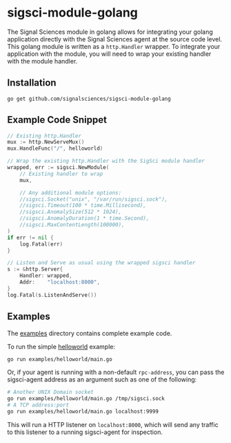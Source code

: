# sigsci-module-golang

The Signal Sciences module in golang allows for integrating your golang
application directly with the Signal Sciences agent at the source code
level. This golang module is written as a `http.Handler` wrapper. To
integrate your application with the module, you will need to wrap your
existing handler with the module handler.

## Installation
`go get github.com/signalsciences/sigsci-module-golang`

## Example Code Snippet
```go
// Existing http.Handler
mux := http.NewServeMux()
mux.HandleFunc("/", helloworld)

// Wrap the existing http.Handler with the SigSci module handler
wrapped, err := sigsci.NewModule(
    // Existing handler to wrap
    mux,

    // Any additional module options:
    //sigsci.Socket("unix", "/var/run/sigsci.sock"),
    //sigsci.Timeout(100 * time.Millisecond),
    //sigsci.AnomalySize(512 * 1024),
    //sigsci.AnomalyDuration(1 * time.Second),
    //sigsci.MaxContentLength(100000),
)
if err != nil {
    log.Fatal(err)
}

// Listen and Serve as usual using the wrapped sigsci handler
s := &http.Server{
    Handler: wrapped,
    Addr:    "localhost:8000",
}
log.Fatal(s.ListenAndServe())
```

## Examples

The [examples](examples/) directory contains complete example code.

To run the simple [helloworld](examples/helloworld/main.go) example:

```bash
go run examples/helloworld/main.go
```

Or, if your agent is running with a non-default `rpc-address`, you can
pass the sigsci-agent address as an argument such as one of the following:

```bash
# Another UNIX Domain socket
go run examples/helloworld/main.go /tmp/sigsci.sock
# A TCP address:port
go run examples/helloworld/main.go localhost:9999
```

This will run a HTTP listener on `localhost:8000`, which will send any
traffic to this listener to a running sigsci-agent for inspection.
